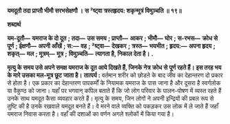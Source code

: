 **यमदूतौ तदा प्राप्तौ भीमौ सरभसेक्षणौ ।** **स ²ष्ट्वा त्रस्तहृदय: शकृन्मूत्रं विमुञ्चति ॥ १९॥** 

**शब्दार्थ** 

**यम-दूतौ—** **यमराज के दो दूत** **; तदा—** **उस समय** **; प्राप्तौ—** **आकर** **; भीमौ—** **घोर** **; स-रभस—** **क्रोध से पूर्ण** **; ईक्षणौ—** **अपनी आँखें** **; स:—** **वह** **; ²ष्ट्वा—** **देखकर** **; त्रस्त—** **भयभीत** **; हृदय:—** **अपना हृदय** **; शकृत्—** **मल** **; मूत्रम्—** **मूत्र** **;** **विमुञ्चति—** **त्यागता है, निकाल देता है।** **.** 

**मृत्यु के समय उसे अपने समक्ष यमराज के दूत आये दिखते हैं, जिनके नेत्र क्रोध से** **पूर्ण रहते हैं। इस तरह भय के मारे उसका मल-मूत्र छूट जाता है।** **तात्पर्य :** वर्तमान शरीर को छोडऩे के बाद जीव का देहान्तरण दो प्रकार से होता है। एक प्रकार का देहान्तरण पापकर्मों के नियामक यमराज के पास जाना है और दूसरा है स्वर्गलोक या वैकुण्ठ को जाना। यहाँ पर भगवान् कपिल बताते हैं कि जो लोग परिवार के पालन-पोषण में व्यस्त रहते हैं उनके साथ यमदूत कैसा व्यवहार करते हैं। मृत्यु के समय, जिन लोगों ने अपनी इन्द्रियों की प्रबल रूप से तुष्टि की है उनके रखवाले यमदूत बनते हैं। वे मरने वाले व्यक्ति को पकड़कर उस लोक में ले जाते हैं जहाँ यमराज निवास करता है। वहाँ की दशाओं का वर्णन अगले श्लोकों में किया गया है।  